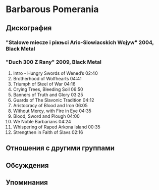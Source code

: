 # Barbarous Pomerania



## Дискография

### "Stalowe miecze i piкњci Ario-Sіowiaсskich Wojуw" 2004, Black Metal



### "Duch 300 Z Rany" 2009, Black Metal

1. Intro - Hungry Swords of Wened’s 02:40  
2. Brotherhood of Wolfhearts 04:41  
3. Triumph of Steel of War 04:16  
4. Crying Trees, Bleeding Soil 06:50  
5. Banners of Truth and Glory 03:25  
6. Guards of The Slavonic Tradition 04:12  
7. Aristocracy of Blood and Iron 06:05  
8. Without Mercy, with Fire in Eye 04:35  
9. Blood, Sword and Plough 04:00  
10. We Noble Barbarians 04:24  
11. Whispering of Raped Arkona Island 00:35  
12. Strengthen in Faith of Slavs 02:16 


## Отношения с другими группами


## Обсуждения


## Упоминания


